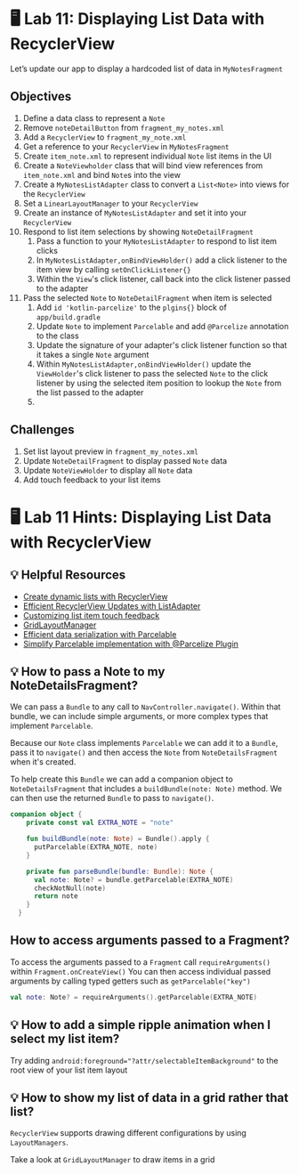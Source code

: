 # 🖥 Lab 11: Displaying List Data with RecyclerView
Let’s update our app to display a hardcoded list of data in `MyNotesFragment`

## Objectives
1. Define a data class to represent a `Note`
2. Remove `noteDetailButton` from `fragment_my_notes.xml`
3. Add a `RecyclerView` to `fragment_my_note.xml`
4. Get a reference to your `RecyclerView` in `MyNotesFragment`
5. Create `item_note.xml` to represent individual `Note` list items in the UI
6. Create a `NoteViewholder` class that will bind view references from `item_note.xml` and bind `Note`s into the view
7. Create a `MyNotesListAdapter` class to convert a `List<Note>` into views for the `RecyclerView`
8. Set a `LinearLayoutManager` to your `RecyclerView`
9. Create an instance of `MyNotesListAdapter` and set it into your `RecyclerView`
10. Respond to list item selections by showing `NoteDetailFragment`
    1. Pass a function to your `MyNotesListAdapter` to respond to list item clicks
    2. In `MyNotesListAdapter,onBindViewHolder()` add a click listener to the item view by calling `setOnClickListener{}`
    3. Within the `View`'s click listener, call back into the click listener passed to the adapter
11. Pass the selected `Note` to `NoteDetailFragment` when item is selected
    1. Add `id 'kotlin-parcelize'` to the `plgins{}` block of `app/build.gradle`
    2. Update `Note` to implement `Parcelable` and add `@Parcelize` annotation to the class
    3. Update the signature of your adapter's click listener function so that it takes a single `Note` argument
    4. Within `MyNotesListAdapter,onBindViewHolder()` update the `ViewHolder`'s click listener to pass the selected `Note` to the click listener by using the selected item position to lookup the `Note` from the list passed to the adapter
    5.

## Challenges
1. Set list layout preview in `fragment_my_notes.xml`
2. Update `NoteDetailFragment` to display passed `Note` data
3. Update `NoteViewHolder` to display all `Note` data
4. Add touch feedback to your list items

# 🖥 Lab 11 Hints: Displaying List Data with RecyclerView

## 💡 Helpful Resources
- [Create dynamic lists with RecyclerView](https://developer.android.com/guide/topics/ui/layout/recyclerview)
- [Efficient RecyclerView Updates with ListAdapter](https://developer.android.com/reference/androidx/recyclerview/widget/ListAdapter)
- [Customizing list item touch feedback](https://developer.android.com/training/material/animations#Touch)
- [GridLayoutManager](https://developer.android.com/reference/kotlin/androidx/recyclerview/widget/GridLayoutManager)
- [Efficient data serialization with Parcelable](https://developer.android.com/reference/android/os/Parcelable)
- [Simplify Parcelable implementation with @Parcelize Plugin](https://developer.android.com/kotlin/parcelize)

## 💡 How to pass a Note to my NoteDetailsFragment?
We can pass a `Bundle` to any call to `NavController.navigate()`.
Within that bundle, we can include simple arguments, or more complex types that implement `Parcelable`.

Because our `Note` class implements `Parcelable` we can add it to a `Bundle`, pass it to `navigate()` and then access the `Note` from `NoteDetailsFragment` when it's created.

To help create this `Bundle` we can add a companion object to `NoteDetailsFragment` that includes a `buildBundle(note: Note)` method.
We can then use the returned `Bundle` to pass to `navigate()`.

```kotlin
companion object {
    private const val EXTRA_NOTE = "note"

    fun buildBundle(note: Note) = Bundle().apply {
      putParcelable(EXTRA_NOTE, note)
    }

    private fun parseBundle(bundle: Bundle): Note {
      val note: Note? = bundle.getParcelable(EXTRA_NOTE)
      checkNotNull(note)
      return note
    }
  }
```

## How to access arguments passed to a Fragment?
To access the arguments passed to a `Fragment` call `requireArguments()` within `Fragment.onCreateView()`
You can then access individual passed arguments by calling typed getters such as `getParcelable("key")`

```kotlin
val note: Note? = requireArguments().getParcelable(EXTRA_NOTE)
```

## 💡 How to add a simple ripple animation when I select my list item?
Try adding `android:foreground="?attr/selectableItemBackground"` to the root view of your list item layout

## 💡 How to show my list of data in a grid rather that list?
`RecyclerView` supports drawing different configurations by using `LayoutManagers`.

Take a look at `GridLayoutManager` to draw items in a grid